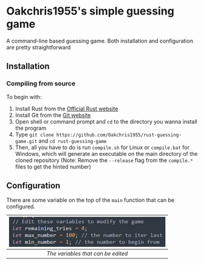# Oakchris1955's simple guessing game
A command-line based guessing game. Both installation and configuration are pretty straightforward

## Installation
### Compiling from source
To begin with:
1) Install Rust from the [Official Rust website](https://www.rust-lang.org/tools/install)
2) Install Git from the [Git website](https://git-scm.com/downloads)
3) Open shell or command prompt and `cd` to the directory you wanna install the program
4) Type `git clone https://github.com/Oakchris1955/rust-guessing-game.git` and `cd rust-guessing-game`
5) Then, all you have to do is run `compile.sh` for Linux or `compile.bat` for Windows, which will generate an executable on the main directory of the cloned repository (Note: Remove the `--release` flag from the `compile.*` files to get the hinted number)

## Configuration
There are some variable on the top of the `main` function that can be configured.


| ![editabled_variables](images/editable_variables.png) |
|:--:| 
| *The variables that can be edited* |